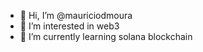 - 👋 Hi, I’m @mauriciodmoura
- 👀 I’m interested in web3
- 🌱 I’m currently learning solana blockchain

<!---
mauriciodmoura/mauriciodmoura is a ✨ special ✨ repository because its `README.md` (this file) appears on your GitHub profile.
You can click the Preview link to take a look at your changes.
--->
